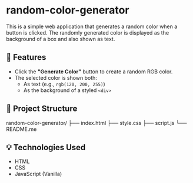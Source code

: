 # random-color-generator

This is a simple web application that generates a random color when a button is clicked. The randomly generated color is displayed as the background of a box and also shown as text.

## 🔧 Features

- Click the **"Generate Color"** button to create a random RGB color.
- The selected color is shown both:
  - As text (e.g., `rgb(120, 200, 255)`)
  - As the background of a styled `<div>`

## 📁 Project Structure

random-color-generator/
├── index.html
├── style.css
├── script.js
└── README.me

## 💡 Technologies Used

- HTML
- CSS
- JavaScript (Vanilla)

